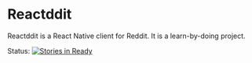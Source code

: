 # Reactddit

Reactddit is a React Native client for Reddit. It is a learn-by-doing project.

Status: [![Stories in Ready](https://badge.waffle.io/viorelsfetea/reactddit.png?label=ready&title=Ready)](https://waffle.io/viorelsfetea/reactddit)
